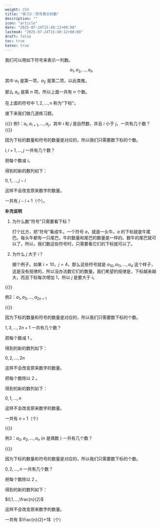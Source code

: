 ```yaml
---
weight: 250
title: "练习3：符号表示的数"
description: ""
icon: "article"
date: "2025-07-24T15:40:12+08:00"
lastmod: "2025-07-24T15:40:12+08:00"
draft: false
toc: true
katex: true
---
```


我们可以用如下符号来表示一列数。

$$
a_1,a_2,...,a_n
$$

其中 $a_1$ 是第一项，$a_2$ 是第二项，以此类推。

那么 $a_n$ 是第 $n$ 项。所以上面一共有 $n$ 个数。

在上面的符号中 $1,2,...,n$ 称为“下标”。

接下来我们做几道练习题。

{{<alert context="primary">}}
例1：$a_i,a_{i+1},...,a_j$，其中 $i$ 和 $j$ 是自然数，并且 $i$ 小于  $j$。一共有几个数？
{{</alert>}}

因为下标的数量和符号的数量是对应的，所以我们只需要数下标的个数。

$i,i+1,...,j$   一共有几个数？    

把每个数减  $i$。

得到的新的数列如下：

$0, 1, ..., j-i$

这样不会改变原来数字的数量。

一共有 $j-i+1$（个）。

**补充说明**

1. 为什么数“符号”只需要看下标？
	
	打个比方，把“符号”看成牛。一个符号 $a$，就是一头牛。$a$ 的下标就是牛尾巴。每头牛都有一只尾巴，牛的数量和尾巴的数量是一样的。数牛的尾巴就可以了。所以，我们数这些符号时，只需要看它们的下标就可以了。

2. 为什么 $j$ 大于 $i$？ 
	
	据个例子。如果 $i=10$，$j=4$，那么这些符号就是 $a_{10},a_{11},...,a_4$ 这个样子，这是没有规律的，所以没办法数它们的数量。我们希望的规律是，下标越来越大，而且下标每次增加 $1$，所以 $j$ 是要大于 $i$。

{{<alert context="primary">}}

例2：$a_1,a_3,...,a_{2n+1}$

{{</alert>}}

因为下标的数量和符号的数量是对应的，所以我们只需要数下标的个数。

$1,3,...,2n+1$  一共有几个数？

把每个数减 $1$ 。

得到的新的数列如下：

$0, 2, ..., 2n$

这样不会改变原来数字的数量。

把每个数除以 $2$ 。

得到的新的数列如下：

$0,1,...,n$

这样不会改变原来数字的数量。

一共有 $n+1$（个）

{{<alert context="primary">}}

例3：$a_0,a_2,...,a_n$ ($n$ 是偶数 )     一共有几个数？

{{</alert>}}

因为下标的数量和符号的数量是对应的，所以我们只需要数下标的个数。

$0,2,...,n$ 一共有几个数？

把每个数除以 $2$ 。

得到的新的数列如下：

$0,1,...,\frac{n}{2}$

这样不会改变原来数字的数量。

一共有 $\frac{n}{2}+1$（个）